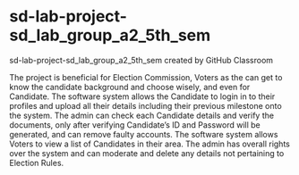 # sd-lab-project-sd_lab_group_a2_5th_sem
sd-lab-project-sd_lab_group_a2_5th_sem created by GitHub Classroom

The project is beneficial for Election Commission, Voters as the can get to know the candidate background and choose wisely, and even for Candidate. The software system allows the Candidate to login in to their profiles and upload all their details including their previous milestone onto the system. The admin can check each Candidate details and verify the documents, only after verifying Candidate’s ID and Password will be generated, and can remove faulty accounts. The software system allows Voters to view a list of Candidates in their area. The admin has overall rights over the system and can moderate and delete any details not pertaining to Election Rules.

